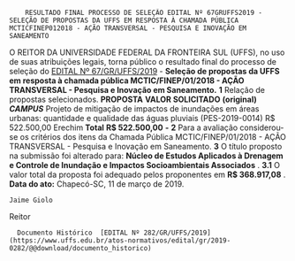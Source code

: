         RESULTADO FINAL PROCESSO DE SELEÇÃO EDITAL Nº 67GRUFFS2019 - SELEÇÃO DE PROPOSTAS DA UFFS EM RESPOSTA À CHAMADA PÚBLICA MCTICFINEP012018 - AÇÃO TRANSVERSAL - PESQUISA E INOVAÇÃO EM SANEAMENTO  

 O REITOR DA UNIVERSIDADE FEDERAL DA FRONTEIRA SUL (UFFS), no uso de suas atribuições legais, torna público o resultado final do processo de seleção do [EDITAL Nº 67/GR/UFFS/2019](https://www.uffs.edu.br/atos-normativos/edital/gr/2019-0067) - **Seleção de propostas da UFFS em resposta à chamada pública MCTIC/FINEP/01/2018 - AÇÃO TRANSVERSAL - Pesquisa e Inovação em Saneamento.**   **1**  Relação de propostas selecionados.     **PROPOSTA**   **VALOR SOLICITADO** **(original)**    ***CAMPUS***      Projeto de mitigação de impactos de inundações em áreas urbanas: quantidade e qualidade das águas pluviais (PES-2019-0014)   R$ 522.500,00   Erechim     **Total**   **R$ 522.500,00**   **-**       **2**  Para a avaliação considerou-se os critérios dos itens da Chamada Pública MCTIC/FINEP/01/2018 - AÇÃO TRANSVERSAL - Pesquisa e Inovação em Saneamento.   **3**  O título proposto na submissão foi alterado para: **Núcleo de Estudos Aplicados à Drenagem e Controle de Inundação e Impactos Socioambientais Associados** . **3.1**  O valor total da proposta foi adequado pelos proponentes em **R$ 368.917,08** .      **Data do ato:** Chapecó-SC, 11 de março de 2019.   
 

    Jaime Giolo   
 Reitor 

      Documento Histórico  [EDITAL Nº 282/GR/UFFS/2019](https://www.uffs.edu.br/atos-normativos/edital/gr/2019-0282/@@download/documento_historico)     
      